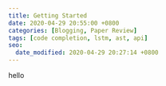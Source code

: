 ```yaml
---
title: Getting Started
date: 2020-04-29 20:55:00 +0800
categories: [Blogging, Paper Review]
tags: [code completion, lstm, ast, api]
seo:
  date_modified: 2020-04-29 20:27:14 +0800
---
```


hello